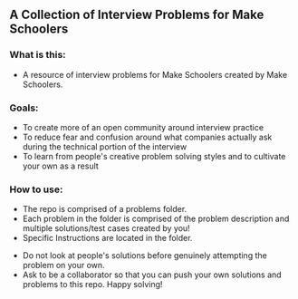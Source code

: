 ## A Collection of Interview Problems for Make Schoolers


### What is this:
- A resource of interview problems for Make Schoolers created by Make Schoolers.

### Goals:
- To create more of an open community around interview practice
- To reduce fear and confusion around what companies actually ask during the technical portion of the interview
- To learn from people's creative problem solving styles and to cultivate your own as a result

### How to use:
- The repo is comprised of a problems folder.
- Each problem in the folder is comprised of the problem description and multiple solutions/test cases created by you!
- Specific Instructions are located in the folder.

* Do not look at people's solutions before genuinely attempting the problem on your own.
* Ask to be a collaborator so that you can push your own solutions and problems to this repo. Happy solving!
